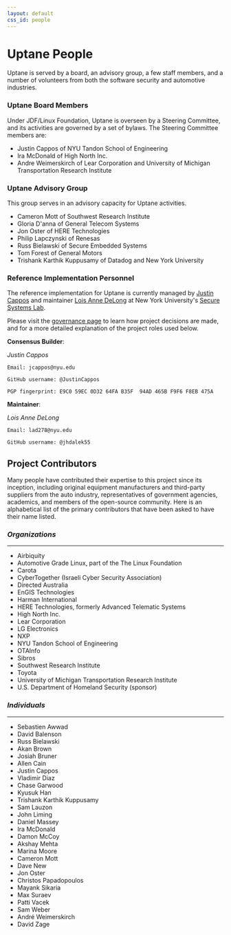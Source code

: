 ```yaml
---
layout: default
css_id: people
---
```


# Uptane People
Uptane is served by a board, an advisory group, a few staff members, and a
number of volunteers from both the software security and automotive industries.

### Uptane Board Members

Under JDF/Linux Foundation, Uptane is overseen by a Steering Committee,
and its activities are governed by a set of bylaws.  The Steering Committee 
members are:

* Justin Cappos of NYU Tandon School of Engineering
* Ira McDonald of High North Inc.
* Andre Weimerskirch of Lear Corporation and University of Michigan
Transportation Research Institute


### Uptane Advisory Group

This group serves in an advisory capacity for Uptane activities.

* Cameron Mott of Southwest Research Institute
* Gloria D'anna of General Telecom Systems
* Jon Oster of HERE Technologies
* Philip Lapczynski of Renesas
* Russ Bielawski of Secure Embedded Systems
* Tom Forest of General Motors
* Trishank Karthik Kuppusamy of Datadog and New York University

### Reference Implementation Personnel

The reference implementation for Uptane is currently managed by [Justin
Cappos](https://ssl.engineering.nyu.edu/personalpages/jcappos/) and maintainer [Lois Anne DeLong](mailto:lad278@nyu.edu) at New York
University's [Secure Systems
Lab](https://ssl.engineering.nyu.edu/).

Please visit the [governance
page](https://uptane.github.io/governance.html)
to learn how project decisions are made, and for a more detailed explanation
of the project roles used below.


**Consensus Builder**:

  *Justin Cappos*

    Email: jcappos@nyu.edu

    GitHub username: @JustinCappos

    PGP fingerprint: E9C0 59EC 0D32 64FA B35F  94AD 465B F9F6 F8EB 475A

**Maintainer**:

  *Lois Anne DeLong*

    Email: lad278@nyu.edu

    GitHub username: @jhdalek55


## Project Contributors  

Many people have contributed their expertise to this
project since its inception, including original equipment manufacturers and
third-party suppliers from the auto industry, representatives
of government agencies, academics, and members of the open-source community.
Here is an alphabetical list of the primary contributors that have been
asked to have their name listed.

### *Organizations*
-------------
* Airbiquity 
* Automotive Grade Linux, part of the The Linux Foundation
* Carota 
* CyberTogether (Israeli Cyber Security Association)
* Directed Australia 
* EnGIS Technologies
* Harman International 
* HERE Technologies, formerly Advanced Telematic Systems 
* High North Inc. 
* Lear Corporation 
* LG Electronics 
* NXP 
* NYU Tandon School of Engineering 
* OTAInfo 
* Sibros 
* Southwest Research Institute
* Toyota 
* University of Michigan Transportation Research Institute
* U.S. Department of Homeland Security (sponsor)

### *Individuals*
-------------
* Sebastien Awwad
* David Balenson
* Russ Bielawski
* Akan Brown
* Josiah Bruner
* Allen Cain
* Justin Cappos
* Vladimir Diaz
* Chase Garwood
* Kyusuk Han
* Trishank Karthik Kuppusamy
* Sam Lauzon
* John Liming
* Daniel Massey
* Ira McDonald
* Damon McCoy
* Akshay Mehta
* Marina Moore
* Cameron Mott
* Dave New
* Jon Oster
* Christos Papadopoulos
* Mayank Sikaria
* Max Suraev
* Patti Vacek
* Sam Weber
* André Weimerskirch
* David Zage
